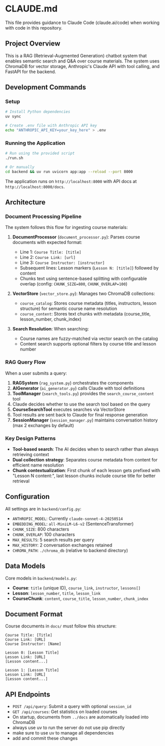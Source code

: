 # CLAUDE.md

This file provides guidance to Claude Code (claude.ai/code) when working with code in this repository.

## Project Overview

This is a RAG (Retrieval-Augmented Generation) chatbot system that enables semantic search and Q&A over course materials. The system uses ChromaDB for vector storage, Anthropic's Claude API with tool calling, and FastAPI for the backend.

## Development Commands

### Setup
```bash
# Install Python dependencies
uv sync

# Create .env file with Anthropic API key
echo "ANTHROPIC_API_KEY=your_key_here" > .env
```

### Running the Application
```bash
# Run using the provided script
./run.sh

# Or manually
cd backend && uv run uvicorn app:app --reload --port 8000
```

The application runs on `http://localhost:8000` with API docs at `http://localhost:8000/docs`.

## Architecture

### Document Processing Pipeline
The system follows this flow for ingesting course materials:

1. **DocumentProcessor** (`document_processor.py`): Parses course documents with expected format:
   - Line 1: `Course Title: [title]`
   - Line 2: `Course Link: [url]`
   - Line 3: `Course Instructor: [instructor]`
   - Subsequent lines: Lesson markers (`Lesson N: [title]`) followed by content
   - Chunks text using sentence-based splitting with configurable overlap (config: `CHUNK_SIZE=800`, `CHUNK_OVERLAP=100`)

2. **VectorStore** (`vector_store.py`): Manages two ChromaDB collections:
   - `course_catalog`: Stores course metadata (titles, instructors, lesson structure) for semantic course name resolution
   - `course_content`: Stores text chunks with metadata (course_title, lesson_number, chunk_index)

3. **Search Resolution**: When searching:
   - Course names are fuzzy-matched via vector search on the catalog
   - Content search supports optional filters by course title and lesson number

### RAG Query Flow
When a user submits a query:

1. **RAGSystem** (`rag_system.py`) orchestrates the components
2. **AIGenerator** (`ai_generator.py`) calls Claude with tool definitions
3. **ToolManager** (`search_tools.py`) provides the `search_course_content` tool
4. Claude decides whether to use the search tool based on the query
5. **CourseSearchTool** executes searches via VectorStore
6. Tool results are sent back to Claude for final response generation
7. **SessionManager** (`session_manager.py`) maintains conversation history (max 2 exchanges by default)

### Key Design Patterns
- **Tool-based search**: The AI decides when to search rather than always retrieving context
- **Dual collection strategy**: Separates course metadata from content for efficient name resolution
- **Chunk contextualization**: First chunk of each lesson gets prefixed with "Lesson N content:", last lesson chunks include course title for better retrieval

## Configuration

All settings are in `backend/config.py`:
- `ANTHROPIC_MODEL`: Currently `claude-sonnet-4-20250514`
- `EMBEDDING_MODEL`: `all-MiniLM-L6-v2` (SentenceTransformer)
- `CHUNK_SIZE`: 800 characters
- `CHUNK_OVERLAP`: 100 characters
- `MAX_RESULTS`: 5 search results per query
- `MAX_HISTORY`: 2 conversation exchanges retained
- `CHROMA_PATH`: `./chroma_db` (relative to backend directory)

## Data Models

Core models in `backend/models.py`:
- **Course**: `title` (unique ID), `course_link`, `instructor`, `lessons[]`
- **Lesson**: `lesson_number`, `title`, `lesson_link`
- **CourseChunk**: `content`, `course_title`, `lesson_number`, `chunk_index`

## Document Format

Course documents in `docs/` must follow this structure:
```
Course Title: [Title]
Course Link: [URL]
Course Instructor: [Name]

Lesson 0: [Lesson Title]
Lesson Link: [URL]
[Lesson content...]

Lesson 1: [Lesson Title]
Lesson Link: [URL]
[Lesson content...]
```

## API Endpoints

- `POST /api/query`: Submit a query with optional `session_id`
- `GET /api/courses`: Get statistics on loaded courses
- On startup, documents from `../docs` are automatically loaded into ChromaDB
- always use uv to run the server do not use pip directly
- make sure to use uv to manage all dependencies
- add and commit these changes